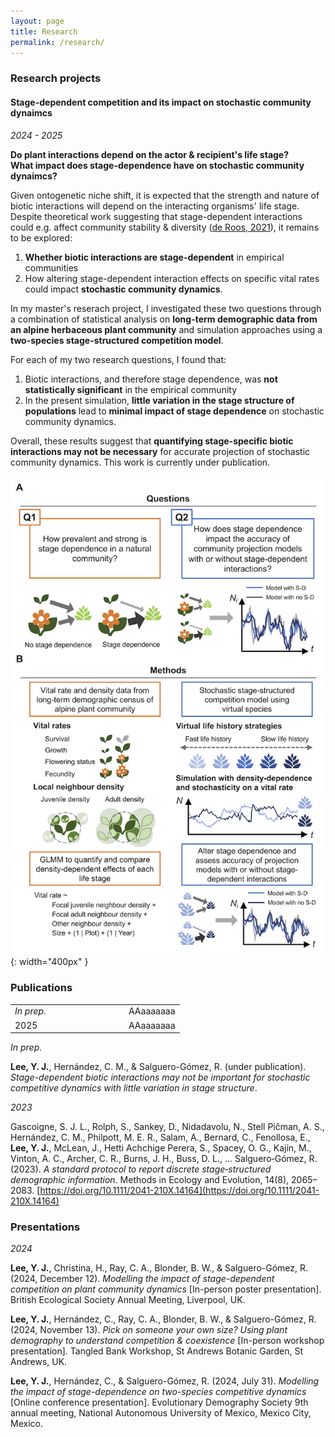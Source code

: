 ```yaml
---
layout: page
title: Research
permalink: /research/
---
```


### Research projects

#### Stage-dependent competition and its impact on stochastic community dynaimcs

*2024 - 2025*

**Do plant interactions depend on the actor & recipient's life stage?**<br>
**What impact does stage-dependence have on stochastic community dynaimcs?**

Given ontogenetic niche shift, it is expected that the strength and nature of biotic interactions will depend on the interacting organisms' life stage. Despite theoretical work suggesting that stage-dependent interactions could e.g. affect community stability & diversity ([de Roos, 2021](https://doi.org/10.1073/pnas.2023709118)), it remains to be explored:

1. **Whether biotic interactions are stage-dependent** in empirical communities
2. How altering stage-dependent interaction effects on specific vital rates could impact **stochastic community dynamics**.

In my master's reserach project, I investigated these two questions through a combination of statistical analysis on **long-term demographic data from an alpine herbaceous plant community** and simulation approaches using a **two-species stage-structured competition model**.

For each of my two research questions, I found that:

1. Biotic interactions, and therefore stage dependence, was **not statistically significant** in the empirical community
2. In the present simulation, **little variation in the stage structure of populations** lead to **minimal impact of stage dependence** on stochastic community dynamics.

Overall, these results suggest that **quantifying stage-specific biotic interactions may not be necessary** for accurate projection of stochastic community dynamics. This work is currently under publication.

![Conceptual diagram of master's research](/assets/images/research/masters_roadmap.png){: width="400px" }

### Publications

<table>
    <tr>
        <td style="width: 12em; font-style: italic">
            In prep.
        </td>
        <td>
            AAaaaaaaa
        </td>
    </tr>
    <tr>
        <td>
            2025
        </td>
        <td>
            AAaaaaaaa
        </td>
    </tr>
</table>

*In prep.*

**Lee, Y. J.**, Hernández, C. M., & Salguero-Gómez, R. (under publication). *Stage-dependent biotic interactions may not be important for stochastic competitive dynamics with little variation in stage structure*.



*2023*

Gascoigne, S. J. L., Rolph, S., Sankey, D., Nidadavolu, N., Stell Pičman, A. S., Hernández, C. M., Philpott, M. E. R., Salam, A., Bernard, C., Fenollosa, E., **Lee, Y. J.**, McLean, J., Hetti Achchige Perera, S., Spacey, O. G., Kajin, M., Vinton, A. C., Archer, C. R., Burns, J. H., Buss, D. L., … Salguero‐Gómez, R. (2023). *A standard protocol to report discrete stage‐structured demographic information*. Methods in Ecology and Evolution, 14(8), 2065–2083. [https://doi.org/10.1111/2041-210X.14164](https://doi.org/10.1111/2041-210X.14164)

### Presentations

*2024*

**Lee, Y. J.**, Christina, H., Ray, C. A., Blonder, B. W., & Salguero-Gómez, R. (2024, December 12). *Modelling the impact of stage-dependent competition on plant community dynamics* [In-person poster presentation]. British Ecological Society Annual Meeting, Liverpool, UK.

**Lee, Y. J.**, Hernández, C., Ray, C. A., Blonder, B. W., & Salguero-Gómez, R. (2024, November 13). *Pick on someone your own size? Using plant demography to understand competition & coexistence* [In-person workshop presentation]. Tangled Bank Workshop, St Andrews Botanic Garden, St Andrews, UK.

**Lee, Y. J.**, Hernández, C., & Salguero-Gómez, R. (2024, July 31). *Modelling the impact of stage-dependence on two-species competitive dynamics* [Online conference presentation]. Evolutionary Demography Society 9th annual meeting, National Autonomous University of Mexico, Mexico City, Mexico.